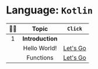 # Language: **`Kotlin`**

|😶‍🌫️| **Topic** | `Click` |
|:-:|:-:|:-:|
|1|**Introduction**||
||Hello World!|[Let's Go](https://github.com/iamrahulkumar052/my-notes/blob/main/Kotlin/1.%20Introduction/1.%20Hello%20World.md)|
||Functions|[Let's Go](https://github.com/iamrahulkumar052/my-notes/blob/main/Kotlin/1.%20Introduction/2.%20Functions.md)|